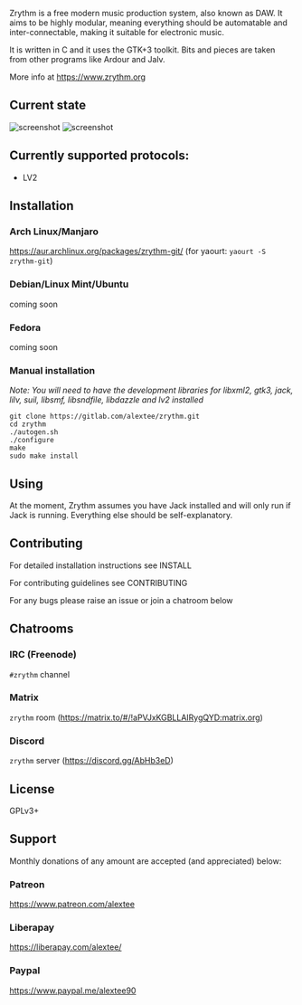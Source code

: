 Zrythm is a free modern music production system, also known as DAW.
It aims to be highly modular, meaning everything should be automatable and inter-connectable, making it suitable for electronic music.

It is written in C and it uses the GTK+3 toolkit. Bits and pieces are taken from other programs like Ardour and Jalv.

More info at https://www.zrythm.org

## Current state
![screenshot](https://alextee.website/wp-content/uploads/2018/12/Screenshot_20181230_011119.png)
![screenshot](https://alextee.website/wp-content/uploads/2018/11/Screenshot_20181102_141207.png)

## Currently supported protocols:
- LV2

## Installation
### Arch Linux/Manjaro
https://aur.archlinux.org/packages/zrythm-git/ (for yaourt: `yaourt -S zrythm-git`)
### Debian/Linux Mint/Ubuntu
coming soon
### Fedora
coming soon
### Manual installation
_Note: You will need to have the development libraries for libxml2, gtk3, jack, lilv, suil, libsmf, libsndfile, libdazzle and lv2 installed_
```
git clone https://gitlab.com/alextee/zrythm.git
cd zrythm
./autogen.sh
./configure
make
sudo make install
```

## Using
At the moment, Zrythm assumes you have Jack installed and will only run if Jack is running. Everything else should be self-explanatory.

## Contributing
For detailed installation instructions see INSTALL

For contributing guidelines see CONTRIBUTING

For any bugs please raise an issue or join a chatroom below

## Chatrooms
### IRC (Freenode)
`#zrythm` channel
### Matrix
`zrythm` room (https://matrix.to/#/!aPVJxKGBLLAIRygQYD:matrix.org)
### Discord
`zrythm` server (https://discord.gg/AbHb3eD)

## License
GPLv3+

## Support
Monthly donations of any amount are accepted (and appreciated) below:

### Patreon
https://www.patreon.com/alextee
### Liberapay
https://liberapay.com/alextee/
### Paypal
https://www.paypal.me/alextee90
